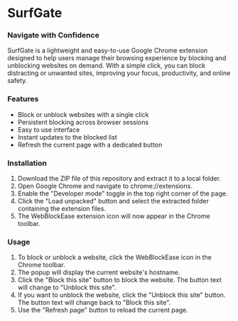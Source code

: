 # SurfGate
### Navigate with Confidence
SurfGate is a lightweight and easy-to-use Google Chrome extension designed to help users manage their browsing experience by blocking and unblocking websites on demand. With a simple click, you can block distracting or unwanted sites, improving your focus, productivity, and online safety.

### Features
* Block or unblock websites with a single click
* Persistent blocking across browser sessions
* Easy to use interface
* Instant updates to the blocked list
* Refresh the current page with a dedicated button

### Installation
1. Download the ZIP file of this repository and extract it to a local folder.
2. Open Google Chrome and navigate to chrome://extensions.
3. Enable the "Developer mode" toggle in the top right corner of the page.
4. Click the "Load unpacked" button and select the extracted folder containing the extension files.
5. The WebBlockEase extension icon will now appear in the Chrome toolbar.

### Usage
1. To block or unblock a website, click the WebBlockEase icon in the Chrome toolbar.
2. The popup will display the current website's hostname.
3. Click the "Block this site" button to block the website. The button text will change to "Unblock this site".
4. If you want to unblock the website, click the "Unblock this site" button. The button text will change back to "Block this site".
5. Use the "Refresh page" button to reload the current page.
